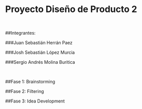 
# Proyecto Diseño de Producto 2  

<br />

##Integrantes:  

###Juan Sebastián Herrán Paez  

###Josh Sebastián López Murcia  

###Sergio Andrés Molina Buritica  

<br />

##Fase 1: Brainstorming  

##Fase 2: Filtering  

##Fase 3: Idea Development  
